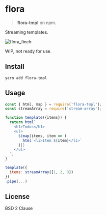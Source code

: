 # flora

> __flora-tmpl__ on npm.

Streaming templates.

![flora_finch](https://user-images.githubusercontent.com/361671/31863166-b36389fc-b717-11e7-8b79-e8585faf8034.jpg)

WIP, not ready for use.

## Install

```shell
yarn add flora-tmpl
```

## Usage

```js
const { html, map } = require('flora-tmpl');
const streamArray = require('stream-array');

function template({items}) {
  return html`
    <h1>Todos</h1>
    <ul>
      ${map(items, item => (
        html`<li>Item ${item}</li>`
      ))}
    </ul>
  `;
}

template({
  items: streamArray([1, 2, 3])
})
.pipe(...)
```

## License

BSD 2 Clause

